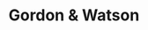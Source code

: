 ---
title: "Gordon & Watson"
url: /aberdeen/gordon-and-watson-upperkirkgate/
shop: funeral directors
---